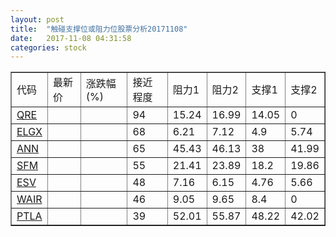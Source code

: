 ```yaml
---
layout: post
title:  "触碰支撑位或阻力位股票分析20171108"
date:   2017-11-08 04:31:58
categories: stock
---
```

<script type="text/javascript">
var stockList = []
stockList.push('gb_qre');
stockList.push('gb_elgx');
stockList.push('gb_ann');
stockList.push('gb_sfm');
stockList.push('gb_esv');
stockList.push('gb_wair');
stockList.push('gb_ptla');
</script>
<table border="1">
 <tr>
 <td>代码</td>
 <td>最新价</td>
 <td>涨跌幅(%)</td>
 <td>接近程度</td>
 <td>阻力1</td>
 <td>阻力2</td>
 <td>支撑1</td>
 <td>支撑2</td>
</tr>
  <tr id="qre" class="red">
  <td><a href="http://stock.finance.sina.com.cn/usstock/quotes/QRE.html" target="_blank">QRE</a></td><td></td><td></td><td>94</td><td>15.24</td><td>16.99</td><td>14.05</td><td>0</td></tr>
  <tr id="elgx" class="red">
  <td><a href="http://stock.finance.sina.com.cn/usstock/quotes/ELGX.html" target="_blank">ELGX</a></td><td></td><td></td><td>68</td><td>6.21</td><td>7.12</td><td>4.9</td><td>5.74</td></tr>
  <tr id="ann" class="red">
  <td><a href="http://stock.finance.sina.com.cn/usstock/quotes/ANN.html" target="_blank">ANN</a></td><td></td><td></td><td>65</td><td>45.43</td><td>46.13</td><td>38</td><td>41.99</td></tr>
  <tr id="sfm" class="green">
  <td><a href="http://stock.finance.sina.com.cn/usstock/quotes/SFM.html" target="_blank">SFM</a></td><td></td><td></td><td>55</td><td>21.41</td><td>23.89</td><td>18.2</td><td>19.86</td></tr>
  <tr id="esv" class="green">
  <td><a href="http://stock.finance.sina.com.cn/usstock/quotes/ESV.html" target="_blank">ESV</a></td><td></td><td></td><td>48</td><td>7.16</td><td>6.15</td><td>4.76</td><td>5.66</td></tr>
  <tr id="wair" class="red">
  <td><a href="http://stock.finance.sina.com.cn/usstock/quotes/WAIR.html" target="_blank">WAIR</a></td><td></td><td></td><td>46</td><td>9.05</td><td>9.65</td><td>8.4</td><td>0</td></tr>
  <tr id="ptla" class="green">
  <td><a href="http://stock.finance.sina.com.cn/usstock/quotes/PTLA.html" target="_blank">PTLA</a></td><td></td><td></td><td>39</td><td>52.01</td><td>55.87</td><td>48.22</td><td>42.02</td></tr>
</table>
